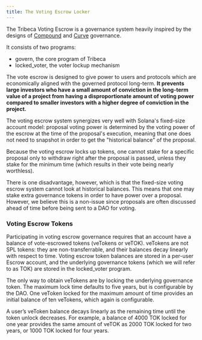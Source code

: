 ```yaml
---
title: The Voting Escrow Locker
---
```


The Tribeca Voting Escrow is a governance system heavily inspired by the designs of [Compound](https://compound.finance/docs/governance) and [Curve](https://curve.readthedocs.io/dao-vecrv.html) governance.

It consists of two programs:

- govern, the core program of Tribeca
- locked_voter, the voter lockup mechanism

The vote escrow is designed to give power to users and protocols which are economically aligned with the governed protocol long-term. **It prevents large investors who have a small amount of conviction in the long-term value of a project from having a disproportionate amount of voting power compared to smaller investors with a higher degree of conviction in the project.**

The voting escrow system synergizes very well with Solana's fixed-size account model: proposal voting power is determined by the voting power of the escrow at the time of the proposal's execution, meaning that one does not need to snapshot in order to get the "historical balance" of the proposal.

Because the voting escrow locks up tokens, one cannot stake for a specific proposal only to withdraw right after the proposal is passed, unless they stake for the minimum time (which results in their vote being nearly worthless).

There is one disadvantage, however, which is that the fixed-size voting escrow system cannot look at historical balances. This means that one may stake extra governance tokens in order to have power over a proposal. However, we believe this is a non-issue since proposals are often discussed ahead of time before being sent to a DAO for voting.

### Voting Escrow Tokens

Participating in voting escrow governance requires that an account have a balance of vote-escrowed tokens (veTokens or veTOK). veTokens are not SPL tokens: they are non-transferrable, and their balances decay linearly with respect to time. Voting escrow token balances are stored in a per-user Escrow account, and the underlying governance tokens (which we will refer to as TOK) are stored in the locked_voter program.

The only way to obtain veTokens are by locking the underlying governance token. The maximum lock time defaults to five years, but is configurable by the DAO. One veToken locked for the maximum amount of time provides an initial balance of ten veTokens, which again is configurable.

A user’s veToken balance decays linearly as the remaining time until the token unlock decreases. For example, a balance of 4000 TOK locked for one year provides the same amount of veTOK as 2000 TOK locked for two years, or 1000 TOK locked for four years.
